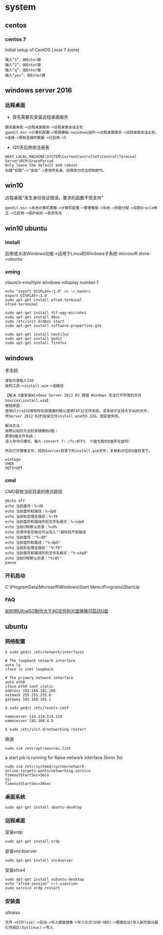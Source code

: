 # system

## centos
### centos 7
Initial setup of CentOS Linux 7 (core)     
```
输入“1”，按Enter键 
输入“2”，按Enter键 
输入“q”，按Enter键 
输入“yes”，按Enter键 
```

## windows server 2016
### 远程桌面
* 首先需要先安装远程桌面服务 
```
服务器角色->远程桌面服务->远程桌面会话主机
gpedit.msc->计算机配置–>管理模板—>windows组件—>远程桌面服务->远程桌面会话主机->连接->限制连接的数量->已启用->5 
```

* 120天后修改注册表
```
HEKY_LOCAL_MACHINE\SYSTEM\CurrentControlSet\Control\Terminal Server\RCM\GracePeriod
Only leave the default and reboot
右键“权限”—>“高级”->更改所有者，权限改为完全控制即可。
```
## win10
远程桌面"发生身份验证错误。要求的函数不受支持"
```
gpedit.msc->本地计算机策略->计算机配置->管理模板->系统->凭据分配->加密Oracle修正->已启用->保护级别->易受攻击
```

## win10 ubuntu
### install
启用或关闭Windows功能->适用于Linux的Windows子系统
microsoft store->ubuntu
### xming
xlaunch->multiple windows->display number:1
```
echo "export DISPLAY=:1.0" >> ~/.bashrc
export DISPLAY=:1.0
sudo apt-get install xfce4-terminal
xfce4-ternminal
```
```
sudo apt-get install ttf-wqy-microhei
sudo apt-get install dbus
sudo /etc/init.d/dbus start
sudo apt-get install software-properties-gtk
```
```
sudo apt-get install nautilus
sudo apt-get install gedit
sudo apt-get install firefox
```
## windows
老毛桃
```
虚拟光驱载入ISO
装机工具->install.wim->选路径
```
```
【解决 U盘安装Windows Server 2012 R2 报错 Windows 无法打开所需的文件 Sources\install.wim】
报错原因：
使用UltraISO等软件刻录镜像时默认使用FAT32文件系统，该系统不支持大于4G的文件，
而Server 2012 R2的安装文件install.wim为5.12G，固安装失败。

解决方法：
按照以前的方法刻录镜像到U盘；
更改U盘文件系统：
进入命令行模式，输入 convert f: /fs:NTFS （F盘为我的U盘所在盘符）

然后打开镜像文件，找到Sources目录下的install.wim文件，复制到对应的U盘目录下。
```

```
wintogo
VHDX
UEFI+GPT
```


### cmd
CMD获取当前目录的绝对路径
```
@echo off
echo 当前盘符：%~d0
echo 当前盘符和路径：%~dp0
echo 当前批处理全路径：%~f0
echo 当前盘符和路径的短文件名格式：%~sdp0
echo 当前CMD默认目录：%cd%
echo 目录中有空格也可以加入""避免找不到路径
echo 当前盘符："%~d0"
echo 当前盘符和路径："%~dp0"
echo 当前批处理全路径："%~f0"
echo 当前盘符和路径的短文件名格式："%~sdp0"
echo 当前CMD默认目录："%cd%"
pause
```

### 开机启动
C:\ProgramData\Microsoft\Windows\Start Menu\Programs\StartUp

### FAQ

[如何用UltraISO制作大于4G文件的光盘映像可启动U盘](https://www.jb51.net/softjc/315081.html)

## ubuntu
### 网络配置
```
$ sudo gedit /etc/network/interfaces

# The loopback network interface
auto lo   
iface lo inet loopback

# The primary network interface 
auto eth0
iface eth0 inet static
address 192.168.101.166
netmask 255.255.255.0
gateway 192.168.101.1

$ sudo gedit /etc/resolv.conf

nameserver 114.114.114.114
nameserver 192.168.4.5

$ sudo /etc/init.d/networking restart
```
换源
```
sudo vim /etc/apt/sources.list
```
a start job is running for Raise network interface (5min 3s)
```
sudo vim /etc/systemd/system/network-online.targets.wants/networking.service
TimeoutStartSec=5min
to:
TimeoutStartSec=30sec
```
### 桌面系统
```
sudo apt-get install ubuntu-desktop
```
### 远程桌面
安装xrdp
```
sudo apt-get install xrdp
```
安装vnc4server
```
sudo apt-get install vnc4server
```
安装xfce4
```
sudo apt-get install xubuntu-desktop
echo "xfce4-session" >~/.xsession
sudo service xrdp restart
```

### 安装盘
ultraiso
```
文件->打开(iso)->启动->写入硬盘镜像->写入方式(USB-HDD)->便捷启动(写入新的驱动器引导扇区|Syslinux)->写入
```



